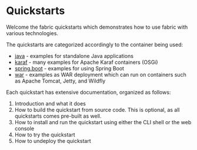 Quickstarts
===========

Welcome the fabric quickstarts which demonstrates how to use fabric with various technologies.

The quickstarts are categorized accordingly to the container being used:

* [java](java) - examples for standalone Java applications
* [karaf](karaf) - many examples for Apache Karaf containers (OSGi)
* [spring.boot](spring.boot) - examples for using Spring Boot
* [war](war) - examples as WAR deployment which can run on containers such as Apache Tomcat, Jetty, and Wildfly

Each quickstart has extensive documentation, organized as follows:

1. Introduction and what it does
1. How to build the quickstart from source code. This is optional, as all quickstarts comes pre-built as well.
1. How to install and run the quickstart using either the CLI shell or the web console
1. How to try the quickstart
1. How to undeploy the quickstart
